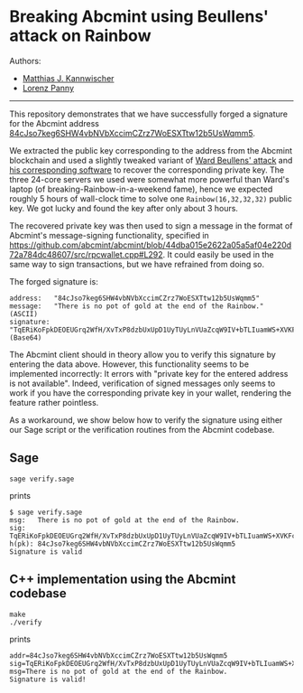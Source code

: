 # Breaking Abcmint using Beullens' attack on Rainbow

Authors:
 - [Matthias J. Kannwischer](https://kannwischer.eu/)
 - [Lorenz Panny](https://yx7.cc/)
  
---

This repository demonstrates that we have successfully forged a signature for the Abcmint address
[84cJso7keg6SHW4vbNVbXccimCZrz7WoESXTtw12b5UsWqmm5](https://abcscan.io/#/Addressinformation?data=84cJso7keg6SHW4vbNVbXccimCZrz7WoESXTtw12b5UsWqmm5).

We extracted the public key corresponding to the address from the Abcmint blockchain and used a slightly tweaked variant of [Ward Beullens' attack](https://ia.cr/2022/214) and [his corresponding software](https://github.com/WardBeullens/BreakingRainbow)
to recover the corresponding private key.
The three 24-core servers we used were somewhat more powerful than Ward's laptop (of breaking-Rainbow-in-a-weekend fame), hence we expected roughly 5 hours of wall-clock time to solve one `Rainbow(16,32,32,32)` public key. We got lucky and found the key after only about 3 hours.

The recovered private key was then used to sign a message in the format of Abcmint's message-signing functionality, specified in https://github.com/abcmint/abcmint/blob/44dba015e2622a05a5af04e220d72a784dc48607/src/rpcwallet.cpp#L292. It could easily be used in the same way to sign transactions, but we have refrained from doing so.

The forged signature is:
```
address:   "84cJso7keg6SHW4vbNVbXccimCZrz7WoESXTtw12b5UsWqmm5"
message:   "There is no pot of gold at the end of the Rainbow." (ASCII)
signature: "TqERiKoFpkDEOEUGrq2WfH/XvTxP8dzbUxUpD1UyTUyLnVUaZcqW9IV+bTLIuamWS+XVKFcslYHLnxNcjcjnCA==" (Base64)
```

The Abcmint client should in theory allow you to verify this signature by entering the data above.
However, this functionality seems to be implemented incorrectly: It errors with "private key for the entered address is not available". Indeed, verification of signed messages only seems to work if you have the corresponding private key in your wallet, rendering the feature rather pointless.

As a workaround, we show below how to verify the signature using either our Sage script or the verification routines from the Abcmint codebase.

## Sage
```
sage verify.sage
```

prints

```
$ sage verify.sage
msg:   There is no pot of gold at the end of the Rainbow.
sig:   TqERiKoFpkDEOEUGrq2WfH/XvTxP8dzbUxUpD1UyTUyLnVUaZcqW9IV+bTLIuamWS+XVKFcslYHLnxNcjcjnCA==
h(pk): 84cJso7keg6SHW4vbNVbXccimCZrz7WoESXTtw12b5UsWqmm5
Signature is valid
```


## C++ implementation using the Abcmint codebase
```
make
./verify
```

prints

```
addr=84cJso7keg6SHW4vbNVbXccimCZrz7WoESXTtw12b5UsWqmm5
sig=TqERiKoFpkDEOEUGrq2WfH/XvTxP8dzbUxUpD1UyTUyLnVUaZcqW9IV+bTLIuamWS+XVKFcslYHLnxNcjcjnCA==
msg=There is no pot of gold at the end of the Rainbow.
Signature is valid!
```